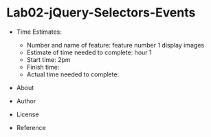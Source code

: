 # Lab02-jQuery-Selectors-Events

+ Time Estimates:

    + Number and name of feature: feature number 1 display images
    + Estimate of time needed to complete: hour 1
    + Start time: 2pm
    + Finish time: 
    + Actual time needed to complete:




+ About

+ Author

+ License 

+ Reference

